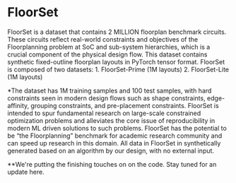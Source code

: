 # FloorSet

FloorSet is a dataset that contains 2 MILLION floorplan benchmark circuits. These circuits reflect real-world constraints and objectives of the Floorplanning problem at SoC and sub-system hierarchies, which is a crucial component of the physical design flow. This dataset contains synthetic fixed-outline floorplan layouts in PyTorch tensor format. FloorSet is composed of two datasets:
    1. FloorSet-Prime (1M layouts)
    2. FloorSet-Lite (1M layouts)

*The dataset has 1M training samples and 100 test samples, with hard constraints seen in modern design flows such as shape constraints, edge-affinity, grouping constraints, and pre-placement constraints. FloorSet is intended to spur fundamental research on large-scale constrained optimization problems and alleviates the core issue of reproducibility in modern ML driven solutions to such problems. FloorSet has the potential to be “the Floorplanning” benchmark for academic research community and can speed up research in this domain. All data in FloorSet in synthetically generated based on an algorithm by our design, with no external input.

**We're putting the finishing touches on on the code.  Stay tuned for an update here.



